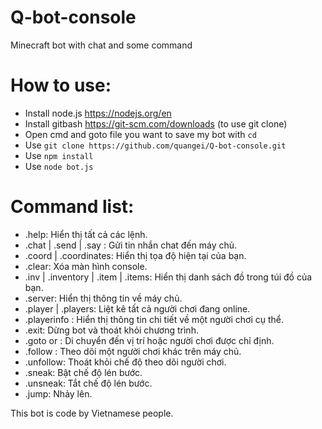 # Q-bot-console
Minecraft bot with chat and some command

# How to use:
- Install node.js https://nodejs.org/en
- Install gitbash https://git-scm.com/downloads (to use git clone)
- Open cmd and goto file you want to save my bot with `cd`
- Use `git clone https://github.com/quangei/Q-bot-console.git`
- Use `npm install`
- Use `node bot.js`

# Command list:
- .help: Hiển thị tất cả các lệnh.
- .chat | .send | .say <message>: Gửi tin nhắn chat đến máy chủ.
- .coord | .coordinates: Hiển thị tọa độ hiện tại của bạn.
- .clear: Xóa màn hình console.
- .inv | .inventory | .item | .items: Hiển thị danh sách đồ trong túi đồ của bạn.
- .server: Hiển thị thông tin về máy chủ.
- .player | .players: Liệt kê tất cả người chơi đang online.
- .playerinfo <player>: Hiển thị thông tin chi tiết về một người chơi cụ thể.
- .exit: Dừng bot và thoát khỏi chương trình.
- .goto <x> <y> <z> or <player>: Di chuyển đến vị trí hoặc người chơi được chỉ định.
- .follow <player>: Theo dõi một người chơi khác trên máy chủ.
- .unfollow: Thoát khỏi chế độ theo dõi người chơi.
- .sneak: Bật chế độ lén bước.
- .unsneak: Tắt chế độ lén bước.
- .jump: Nhảy lên.

 
  
  
This bot is code by Vietnamese people.
